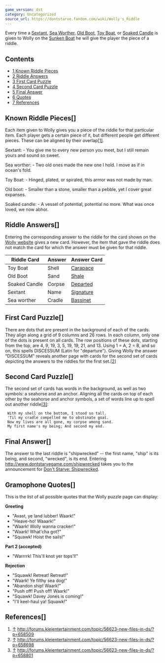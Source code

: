 ```yaml
---
game_version: dst
category: Uncategorized
source_url: https://dontstarve.fandom.com/wiki/Wolly's_Riddle
---
```


Every time a [Sextant](/wiki/Sextant "Sextant"), [Sea Worther](/wiki/Sea_Worther "Sea Worther"), [Old Boot](/wiki/Old_Boot "Old Boot"), [Toy Boat](/wiki/Toy_Boat "Toy Boat"), or [Soaked Candle](https://dontstarve.fandom.com/wiki/Trinkets) is given to Wolly on the [Sunken Boat](/wiki/Sunken_Boat "Sunken Boat") he will give the player the piece of a riddle.

## Contents

* [1 Known Riddle Pieces](#Known_Riddle_Pieces)
* [2 Riddle Answers](#Riddle_Answers)
* [3 First Card Puzzle](#First_Card_Puzzle)
* [4 Second Card Puzzle](#Second_Card_Puzzle)
* [5 Final Answer](#Final_Answer)
* [6 Quotes](#Quotes)
* [7 References](#References)

## Known Riddle Pieces[]

Each item given to Wolly gives you a piece of the riddle for that particular item. Each player gets a certain piece of it, but different people get different pieces. These can be aligned by their overlap[[1]](#cite_note-1).

Sextant: - You give me to every new person you meet, but I still remain yours and sound so sweet.

Sea worther: - Two old ones made the new one I hold. I move as if in ocean's fold.

Toy Boat: - Hinged, plated, or spiraled, this armor was not made by man.

Old boot: - Smaller than a stone, smaller than a pebble, yet I cover great expanses.

Soaked candle: - A vessel of potential, potential no more. What was once loved, we now abhor.

## Riddle Answers[]

Entering the corresponding answer to the riddle for the card shown on the [Wolly website](http://dontstarvegame.com/wolly/) gives a new card. However, the item that gave the riddle does not match the card for which the answer must be given for that riddle.

| Riddle Card | Answer | Answer Card |
| --- | --- | --- |
| Toy Boat | Shell | [Carapace](http://assets.kleicdn.com/public/wolly/images/cards/back/CARAPACE.png) |
| Old Boot | Sand | [Shale](http://assets.kleicdn.com/public/wolly/images/cards/back/SHALE.png) |
| Soaked Candle | Corpse | [Departed](http://assets.kleicdn.com/public/wolly/images/cards/back/DEPARTED.png) |
| Sextant | Name | [Signature](http://assets.kleicdn.com/public/wolly/images/cards/back/SIGNATURE.png) |
| Sea worther | Cradle | [Bassinet](http://assets.kleicdn.com/public/wolly/images/cards/back/BASSINET.png) |

## First Card Puzzle[]

There are dots that are present in the background of each of the cards. They align along a grid of 9 columns and 26 rows. In each column, only one of the dots is present on all cards. The row positions of these dots, starting from the top, are 4, 9, 19, 3, 5, 19, 19, 21, and 13. Using 1 = A, 2 = B, and so on, this spells DISCESSUM (Latin for "departure"). Giving Wolly the answer "DISCESSUM" reveals another page with cards for the second set of cards depicting the answers to the riddles for the first set.[[2]](#cite_note-2)

## Second Card Puzzle[]

The second set of cards has words in the background, as well as two symbols: a seahorse and an anchor. Aligning all the cards on top of each other by the seahorse and anchor symbols, a set of words line up to spell out another riddle[[3]](#cite_note-3):

```
 With my shell on the bottom, I stood so tall.
 'Til my cradle compelled me to obstinate goal.
 Now my lives are all gone, my corpse among sand.
 My first name's my being; And second my end.

```

## Final Answer[]

The answer to the last riddle is "shipwrecked" -- the first name, "ship" is its being, and second, "wrecked", is its end. Entering <http://www.dontstarvegame.com/shipwrecked> takes you to the announcement for [Don't Starve: Shipwrecked](/wiki/Don%27t_Starve:_Shipwrecked "Don't Starve: Shipwrecked").

## Gramophone Quotes[]

This is the list of all possible quotes that the Wolly puzzle page can display:

**Greeting**

* "Avast, ye land lubber! Waark!"
* "Heave-ho! Waaark!"
* "Waark! Wolly wanna cracker!"
* "Waark! What'cha got?"
* "Squawk! Hoist the sails!"

**Part 2 (accepted)**

* "Warrrrk! This'll knot yer tops'l!"

**Rejection**

* "Squawk! Retreat! Retreat!"
* "Waark! Ye filthy sea dog!"
* "Abandon ship! Waark!"
* "Push off! Push off! Waark!"
* "Squawk! Davey Jones is coming!"
* "I'll keel-haul ya! Squawk!"

## References[]

1. [↑](#cite_ref-1) <http://forums.kleientertainment.com/topic/56623-new-files-in-ds/?p=658509>
2. [↑](#cite_ref-2) <http://forums.kleientertainment.com/topic/56623-new-files-in-ds/?p=658698>
3. [↑](#cite_ref-3) <http://forums.kleientertainment.com/topic/56623-new-files-in-ds/?p=658801>